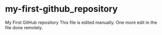 # my-first-github_repository
My First GitHub repository
This file is edited manually. One more edit in the file done remotely.
